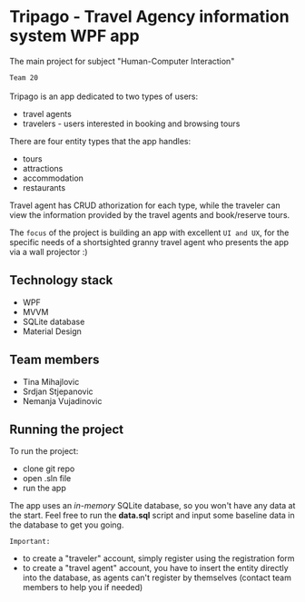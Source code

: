 # Tripago - Travel Agency information system WPF app
The main project for subject "Human-Computer Interaction" 

``Team 20``
<br />
<br />
Tripago is an app dedicated to two types of users:
- travel agents
- travelers - users interested in booking and browsing tours

There are four entity types that the app handles:
- tours
- attractions
- accommodation
- restaurants

Travel agent has CRUD athorization for each type, while the traveler can view the information provided by the travel agents and book/reserve tours.

The ``focus`` of the project is building an app with excellent ``UI and UX``, for the specific needs of a shortsighted granny travel agent who presents the app via a wall projector :)

## Technology stack
- WPF
- MVVM
- SQLite database
- Material Design

## Team members
- Tina Mihajlovic
- Srdjan Stjepanovic
- Nemanja Vujadinovic

## Running the project
To run the project:
- clone git repo
- open .sln file 
- run the app

The app uses an *in-memory* SQLite database, so you won't have any data at the start. Feel free to run the **data.sql** script and input some baseline data in the database to get you going.

``Important:``
- to create a "traveler" account, simply register using the registration form
- to create a "travel agent" account, you have to insert the entity directly into the database, as agents can't register by themselves (contact team members to help you if needed)
